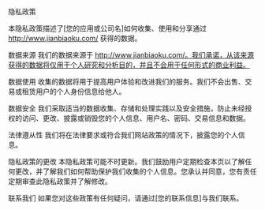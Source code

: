隐私政策

本隐私政策描述了[您的应用或公司名]如何收集、使用和分享通过 http://www.jianbiaoku.com/ 获得的数据。

数据来源
我们的数据来源于 http://www.jianbiaoku.com/。我们承诺，从该来源获得的数据将仅用于个人研究和分析目的，并且不会用于任何形式的商业利益。

数据使用
收集的数据将用于提高用户体验和改进我们的服务。我们不会出售、交易或租赁用户的个人身份信息给他人。

数据安全
我们采取适当的数据收集、存储和处理实践以及安全措施，防止未经授权的访问、更改、披露或销毁您的个人信息、用户名、密码、交易信息和数据。

法律遵从性
我们将在法律要求或符合我们网站政策的情况下，披露您的个人信息。

隐私政策的更改
本隐私政策可能不时更新。我们鼓励用户定期检查本页以了解任何更改，并了解我们如何帮助保护我们收集的个人信息。您承认并同意，您有责任定期审查此隐私政策并了解修改。

联系我们
如果您对这些政策有任何疑问，请通过[您的联系信息]与我们联系。
